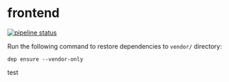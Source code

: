 # frontend
[![pipeline status](https://gitlab.com/telecomproject/frontend/badges/dev/pipeline.svg)](https://gitlab.com/telecomproject/frontend/-/commits/dev)

Run the following command to restore dependencies to `vendor/` directory:

    dep ensure --vendor-only
test
